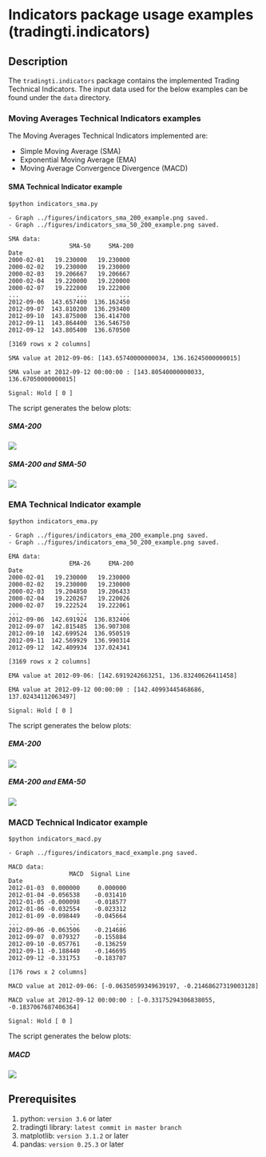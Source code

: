 # Indicators package usage examples (tradingti.indicators)
## Description
The `tradingti.indicators` package contains the implemented Trading Technical Indicators. The input data used for the below examples can be found under the `data` directory.

### Moving Averages Technical Indicators examples
The Moving Averages Technical Indicators implemented are:
- Simple Moving Average (SMA)
- Exponential Moving Average (EMA)
- Moving Average Convergence Divergence (MACD)

#### SMA Technical Indicator example
```
$python indicators_sma.py

- Graph ../figures/indicators_sma_200_example.png saved.
- Graph ../figures/indicators_sma_50_200_example.png saved.

SMA data:
                 SMA-50     SMA-200
Date
2000-02-01   19.230000   19.230000
2000-02-02   19.230000   19.230000
2000-02-03   19.206667   19.206667
2000-02-04   19.220000   19.220000
2000-02-07   19.222000   19.222000
...                ...         ...
2012-09-06  143.657400  136.162450
2012-09-07  143.810200  136.293400
2012-09-10  143.875000  136.414700
2012-09-11  143.864400  136.546750
2012-09-12  143.805400  136.670500

[3169 rows x 2 columns]

SMA value at 2012-09-06: [143.65740000000034, 136.16245000000015]

SMA value at 2012-09-12 00:00:00 : [143.80540000000033, 136.67050000000015]

Signal: Hold [ 0 ]
```

The script generates the below plots:

##### SMA-200
![](../figures/indicators_sma_200_example.png?raw=true)

##### SMA-200 and SMA-50
![](../figures/indicators_sma_50_200_example.png?raw=true)

### EMA Technical Indicator example
```
$python indicators_ema.py

- Graph ../figures/indicators_ema_200_example.png saved.
- Graph ../figures/indicators_ema_50_200_example.png saved.

EMA data:
                 EMA-26     EMA-200
Date
2000-02-01   19.230000   19.230000
2000-02-02   19.230000   19.230000
2000-02-03   19.204850   19.206433
2000-02-04   19.220267   19.220026
2000-02-07   19.222524   19.222061
...                ...         ...
2012-09-06  142.691924  136.832406
2012-09-07  142.815485  136.907308
2012-09-10  142.699524  136.950519
2012-09-11  142.569929  136.990314
2012-09-12  142.409934  137.024341

[3169 rows x 2 columns]

EMA value at 2012-09-06: [142.6919242663251, 136.83240626411458]

EMA value at 2012-09-12 00:00:00 : [142.40993445468686, 137.02434112063497]

Signal: Hold [ 0 ]
```

The script generates the below plots:

##### EMA-200
![](../figures/indicators_ema_200_example.png?raw=true)

##### EMA-200 and EMA-50
![](../figures/indicators_ema_50_200_example.png?raw=true)

### MACD Technical Indicator example
```
$python indicators_macd.py

- Graph ../figures/indicators_macd_example.png saved.

MACD data:
                 MACD  Signal Line
Date
2012-01-03  0.000000     0.000000
2012-01-04 -0.056538    -0.031410
2012-01-05 -0.000098    -0.018577
2012-01-06 -0.032554    -0.023312
2012-01-09 -0.098449    -0.045664
...              ...          ...
2012-09-06 -0.063506    -0.214686
2012-09-07  0.079327    -0.155884
2012-09-10 -0.057761    -0.136259
2012-09-11 -0.188440    -0.146695
2012-09-12 -0.331753    -0.183707

[176 rows x 2 columns]

MACD value at 2012-09-06: [-0.06350599349639197, -0.21468627319003128]

MACD value at 2012-09-12 00:00:00 : [-0.33175294306838055, -0.1837067687406364]

Signal: Hold [ 0 ]
```

The script generates the below plots:

##### MACD
![](../figures/indicators_macd_example.png?raw=true)

## Prerequisites
1. python: `version 3.6` or later
2. tradingti library: `latest commit in master branch`
3. matplotlib: `version 3.1.2` or later
4. pandas: `version 0.25.3` or later


